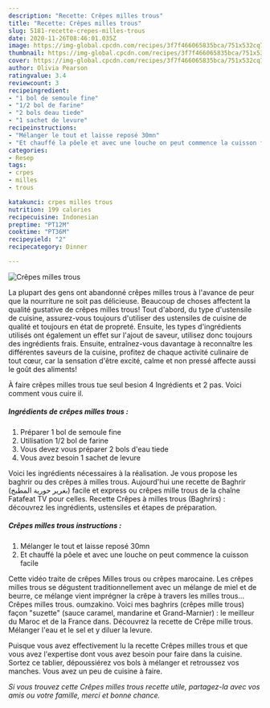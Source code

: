 ```yaml
---
description: "Recette: Crêpes milles trous"
title: "Recette: Crêpes milles trous"
slug: 5181-recette-crepes-milles-trous
date: 2020-11-26T08:46:01.035Z
image: https://img-global.cpcdn.com/recipes/3f7f466065835bca/751x532cq70/crepes-milles-trous-photo-principale-de-la-recette.jpg
thumbnail: https://img-global.cpcdn.com/recipes/3f7f466065835bca/751x532cq70/crepes-milles-trous-photo-principale-de-la-recette.jpg
cover: https://img-global.cpcdn.com/recipes/3f7f466065835bca/751x532cq70/crepes-milles-trous-photo-principale-de-la-recette.jpg
author: Olivia Pearson
ratingvalue: 3.4
reviewcount: 3
recipeingredient:
- "1 bol de semoule fine"
- "1/2 bol de farine"
- "2 bols deau tiede"
- "1 sachet de levure"
recipeinstructions:
- "Mélanger le tout et laisse reposé 30mn"
- "Et chauffé la pôele et avec une louche on peut commence la cuisson facile"
categories:
- Resep
tags:
- crpes
- milles
- trous

katakunci: crpes milles trous 
nutrition: 199 calories
recipecuisine: Indonesian
preptime: "PT12M"
cooktime: "PT36M"
recipeyield: "2"
recipecategory: Dinner

---
```



![Crêpes milles trous](https://img-global.cpcdn.com/recipes/3f7f466065835bca/751x532cq70/crepes-milles-trous-photo-principale-de-la-recette.jpg)

La plupart des gens ont abandonné crêpes milles trous à l'avance de peur que la nourriture ne soit pas délicieuse. Beaucoup de choses affectent la qualité gustative de crêpes milles trous! Tout d'abord, du type d'ustensile de cuisine, assurez-vous toujours d'utiliser des ustensiles de cuisine de qualité et toujours en état de propreté. Ensuite, les types d'ingrédients utilisés ont également un effet sur l'ajout de saveur, utilisez donc toujours des ingrédients frais. Ensuite, entraînez-vous davantage à reconnaître les différentes saveurs de la cuisine, profitez de chaque activité culinaire de tout cœur, car la sensation d'être excité, calme et non pressé affecte aussi le goût des aliments!

<!--inarticleads1-->

À faire crêpes milles trous tue seul besion 4 Ingrédients et 2 pas. Voici comment vous cuire il.

##### Ingrédients de crêpes milles trous :

1. Préparer 1 bol de semoule fine
1. Utilisation 1/2 bol de farine
1. Vous devez vous préparer 2 bols d&#39;eau tiede
1. Vous avez besoin 1 sachet de levure


Voici les ingrédients nécessaires à la réalisation. Je vous propose les baghrir ou des crêpes à milles trous. Aujourd&#39;hui une recette de Baghrir (بغرير حورية المطبخ) facile et express ou crêpes mille trous de la chaîne Fatafeat TV pour celles. Recette Crêpes à milles trous (Baghrirs) : découvrez les ingrédients, ustensiles et étapes de préparation. 

<!--inarticleads2-->

##### Crêpes milles trous instructions :

1. Mélanger le tout et laisse reposé 30mn
1. Et chauffé la pôele et avec une louche on peut commence la cuisson facile


Cette vidéo traite de crêpes Milles trous ou crêpes marocaine. Les crêpes milles trous se dégustent traditionnellement avec un mélange de miel et de beurre, ce mélange vient imprégner la crêpe à travers les milles trous… Crêpes milles trous. oumzakino. Voici mes baghrirs (crêpes mille trous) façon &#34;suzette&#34; (sauce caramel, mandarine et Grand-Marnier) : le meilleur du Maroc et de la France dans. Découvrez la recette de Crêpe mille trous. Mélanger l&#39;eau et le sel et y diluer la levure. 

<!--inarticleads1-->

<p>
Puisque vous avez effectivement lu la recette Crêpes milles trous et que vous avez l'expertise dont vous avez besoin pour faire dans la cuisine. Sortez ce tablier, dépoussiérez vos bols à mélanger et retroussez vos manches. Vous avez un peu de cuisine à faire.
</p>

<p>
<i>Si vous trouvez cette Crêpes milles trous recette utile, partagez-la avec vos amis ou votre famille, merci et bonne chance.</i>
</p>
